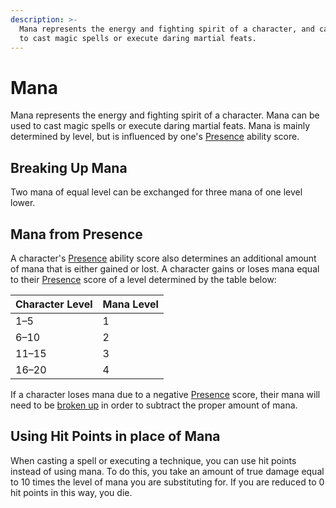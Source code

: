 ```yaml
---
description: >-
  Mana represents the energy and fighting spirit of a character, and can be used
  to cast magic spells or execute daring martial feats.
---
```


# Mana

Mana represents the energy and fighting spirit of a character. Mana can be used to cast magic spells or execute daring martial feats. Mana is mainly determined by level, but is influenced by one's [Presence](ability-scores-and-skills.md#presence) ability score.

## Breaking Up Mana

Two mana of equal level can be exchanged for three mana of one level lower.

## Mana from Presence

A character's [Presence](ability-scores-and-skills.md#presence) ability score also determines an additional amount of mana that is either gained or lost. A character gains or loses mana equal to their [Presence](ability-scores-and-skills.md#presence) score of a level determined by the table below:

| Character Level | Mana Level |
| :--- | :--- |
| 1–5 | 1 |
| 6–10 | 2 |
| 11–15 | 3 |
| 16–20 | 4 |

If a character loses mana due to a negative [Presence](ability-scores-and-skills.md#presence) score, their mana will need to be [broken up](../playing-the-game/creating-a-character/#breaking-up-mana) in order to subtract the proper amount of mana.

## Using Hit Points in place of Mana

When casting a spell or executing a technique, you can use hit points instead of using mana. To do this, you take an amount of true damage equal to 10 times the level of mana you are substituting for. If you are reduced to 0 hit points in this way, you die.

